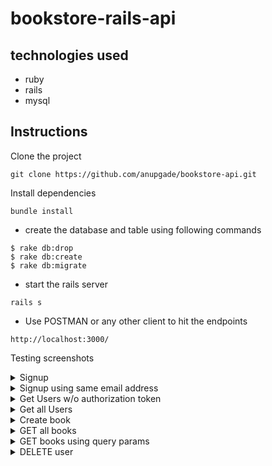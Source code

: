 # bookstore-rails-api

## technologies used

-	ruby
-	rails
- mysql

## Instructions
Clone the project
```
git clone https://github.com/anupgade/bookstore-api.git
```
Install dependencies
```
bundle install
```
- create the database and table using following commands
```
$ rake db:drop
$ rake db:create
$ rake db:migrate
```
- start the rails server
```
rails s
```
- Use POSTMAN or any other client to hit the endpoints
```
http://localhost:3000/
```

Testing screenshots
<details>
  <summary>Signup</summary>
  <img width="1305" alt="Screen Shot 2022-06-05 at 3 31 50 PM" src="https://user-images.githubusercontent.com/5721135/172070212-55d42ce6-9199-4e34-a428-b7b6ee12adfa.png">
</details>
<details>
  <summary>Signup using same email address</summary>
  <img width="1311" alt="Screen Shot 2022-06-05 at 3 33 31 PM" src="https://user-images.githubusercontent.com/5721135/172070214-e896cf1a-5ad1-43eb-815a-a919b1ed01fc.png">
</details>
<details>
  <summary>Get Users w/o authorization token</summary>
  <img width="1307" alt="Screen Shot 2022-06-05 at 3 33 58 PM" src="https://user-images.githubusercontent.com/5721135/172070218-0850807a-2dd2-4041-8cae-846f6a0bf1c8.png">
</details>
<details>
  <summary>Get all Users</summary>
  <img width="1315" alt="Screen Shot 2022-06-05 at 3 34 04 PM" src="https://user-images.githubusercontent.com/5721135/172070220-a45a0679-444b-49dc-aba1-d5267c8ae2b7.png">
</details>
<details>
  <summary>Create book</summary>
  <img width="1310" alt="Screen Shot 2022-06-05 at 3 34 11 PM" src="https://user-images.githubusercontent.com/5721135/172070221-2ad7d934-6379-44b2-905a-bf8d884e4b71.png">
</details>
<details>
  <summary>GET all books</summary>
  <img width="1307" alt="Screen Shot 2022-06-05 at 3 35 06 PM" src="https://user-images.githubusercontent.com/5721135/172070223-cb8b1620-06d6-49ca-9812-9f543feaac41.png">
</details>
<details>
  <summary>GET books using query params</summary>
  <img width="1333" alt="Screen Shot 2022-06-05 at 3 35 28 PM" src="https://user-images.githubusercontent.com/5721135/172070224-be478a1d-9ae6-414b-8ebb-23512474fe82.png">
  <img width="1313" alt="Screen Shot 2022-06-05 at 3 35 39 PM" src="https://user-images.githubusercontent.com/5721135/172070225-cfc03ef8-732b-46c1-aedc-7dd73fdde77b.png">
  <img width="1318" alt="Screen Shot 2022-06-05 at 3 35 52 PM" src="https://user-images.githubusercontent.com/5721135/172070226-e06ddada-b3af-44c4-968b-24ef7eea72bc.png">
</details>
<details>
  <summary>DELETE user</summary>
  <img width="1320" alt="Screen Shot 2022-06-05 at 3 36 20 PM" src="https://user-images.githubusercontent.com/5721135/172070227-70605559-9234-4893-aadb-01ab73ddd7db.png">
<img width="1335" alt="Screen Shot 2022-06-05 at 3 38 02 PM" src="https://user-images.githubusercontent.com/5721135/172070229-e00aef70-663f-4ef8-a258-ad73c020a1d2.png">
</details>

